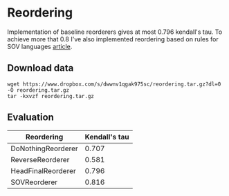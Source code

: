# Reordering
Implementation of baseline reorderers gives at most 0.796 kendall's tau.
To achieve more that 0.8 I've also implemented reordering based on rules for SOV languages [article](http://www.aclweb.org/anthology/N09-1028).

## Download data
```
wget https://www.dropbox.com/s/dwwnv1qgak975sc/reordering.tar.gz?dl=0 -O reordering.tar.gz
tar -kxvzf reordering.tar.gz
```

## Evaluation

| Reordering       | Kendall's tau |
|------------------|---------------|
|DoNothingReorderer|     0.707     |
|ReverseReorderer  |     0.581     |
|HeadFinalReorderer|     0.796     |
|SOVReorderer      |     0.816     |
